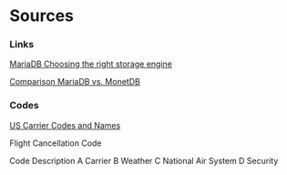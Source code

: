 # Sources

### Links

[MariaDB Choosing the right storage engine](https://mariadb.com/kb/en/choosing-the-right-storage-engine/)

[Comparison MariaDB vs. MonetDB](https://db-engines.com/en/system/MariaDB%3bMonetDB)

### Codes

[US Carrier Codes and Names](https://aspm.faa.gov/aspmhelp/index/ASQP__Carrier_Codes_and_Names.html)

Flight Cancellation Code

Code Description
A Carrier
B Weather
C National Air System
D Security
